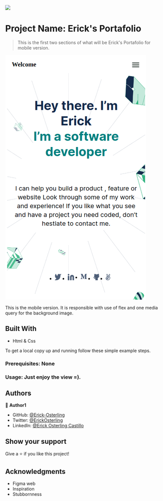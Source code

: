 ![](https://img.shields.io/badge/Microverse-blueviolet)

# Project Name: Erick's Portafolio

> This is the first two sections of what will be Erick's Portafolio for mobile version. 

![screenshot](images/Port_screenshot.png)

This is the mobile version. It is responsible with use of flex and one media query for the background image.

## Built With

- Html & Css

To get a local copy up and running follow these simple example steps.

### Prerequisites: None

### Usage: Just enjoy the view =).

## Authors

👤 **Author1**

- GitHub: [@Erick-Osterling](https://github.com/Erick-Osterling)
- Twitter: [@ErickOsterling](https://twitter.com/ErickOsterling)
- LinkedIn: [@Erick Osterling Castillo](https://www.linkedin.com/in/erick-osterling-castillo-49b569104/)

## Show your support

Give a ⭐️ if you like this project!

## Acknowledgments

- Figma web
- Inspiration
- Stubbornness
